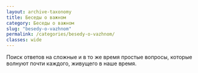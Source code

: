 ```yaml
---
layout: archive-taxonomy
title: Беседы о важном
category: Беседы о важном
slug: "besedy-o-vazhnom"
permalink: /categories/besedy-o-vazhnom/
classes: wide
---
```


Поиск ответов на сложные и в то же время простые вопросы, которые волнуют почти каждого, живущего в наше время.